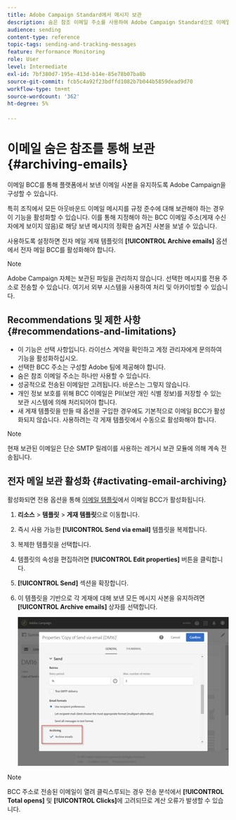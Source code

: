 ```yaml
---
title: Adobe Campaign Standard에서 메시지 보관
description: 숨은 참조 이메일 주소를 사용하여 Adobe Campaign Standard으로 이메일을 보관하는 방법을 알아봅니다.
audience: sending
content-type: reference
topic-tags: sending-and-tracking-messages
feature: Performance Monitoring
role: User
level: Intermediate
exl-id: 7bf380d7-195e-413d-b14e-85e78b07ba8b
source-git-commit: fcb5c4a92f23bdffd1082b7b044b5859dead9d70
workflow-type: tm+mt
source-wordcount: '362'
ht-degree: 5%

---
```


# 이메일 숨은 참조를 통해 보관{#archiving-emails}

이메일 BCC를 통해 플랫폼에서 보낸 이메일 사본을 유지하도록 Adobe Campaign을 구성할 수 있습니다.

특히 조직에서 모든 아웃바운드 이메일 메시지를 규정 준수에 대해 보관해야 하는 경우 이 기능을 활성화할 수 있습니다. 이를 통해 지정해야 하는 BCC 이메일 주소(게재 수신자에게 보이지 않음)로 해당 보낸 메시지의 정확한 숨겨진 사본을 보낼 수 있습니다.

사용하도록 설정하면 전자 메일 게재 템플릿의 **[!UICONTROL Archive emails]** 옵션에서 전자 메일 BCC를 활성화해야 합니다.

>[!NOTE]
>
>Adobe Campaign 자체는 보관된 파일을 관리하지 않습니다. 선택한 메시지를 전용 주소로 전송할 수 있습니다. 여기서 외부 시스템을 사용하여 처리 및 아카이빙할 수 있습니다.

## Recommendations 및 제한 사항 {#recommendations-and-limitations}

* 이 기능은 선택 사항입니다. 라이선스 계약을 확인하고 계정 관리자에게 문의하여 기능을 활성화하십시오.
* 선택한 BCC 주소는 구성할 Adobe 팀에 제공해야 합니다.
* 숨은 참조 이메일 주소는 하나만 사용할 수 있습니다.
* 성공적으로 전송된 이메일만 고려됩니다. 바운스는 그렇지 않습니다.
* 개인 정보 보호를 위해 BCC 이메일은 PII(보안 개인 식별 정보)를 저장할 수 있는 보관 시스템에 의해 처리되어야 합니다.
* 새 게재 템플릿을 만들 때 옵션을 구입한 경우에도 기본적으로 이메일 BCC가 활성화되지 않습니다. 사용하려는 각 게재 템플릿에서 수동으로 활성화해야 합니다.

>[!NOTE]
>
>현재 보관된 이메일은 단순 SMTP 릴레이를 사용하는 레거시 보관 모듈에 의해 계속 전송됩니다.

## 전자 메일 보관 활성화 {#activating-email-archiving}

활성화되면 전용 옵션을 통해 [이메일 템플릿](../../start/using/marketing-activity-templates.md)에서 이메일 BCC가 활성화됩니다.

1. **리소스** > **템플릿** > **게재 템플릿**&#x200B;으로 이동합니다.
1. 즉시 사용 가능한 **[!UICONTROL Send via email]** 템플릿을 복제합니다.
1. 복제한 템플릿을 선택합니다.
1. 템플릿의 속성을 편집하려면 **[!UICONTROL Edit properties]** 버튼을 클릭합니다.
1. **[!UICONTROL Send]** 섹션을 확장합니다.
1. 이 템플릿을 기반으로 각 게재에 대해 보낸 모든 메시지 사본을 유지하려면 **[!UICONTROL Archive emails]** 상자를 선택합니다.

   ![](assets/email_archiving.png)

>[!NOTE]
>
>BCC 주소로 전송된 이메일이 열려 클릭스루되는 경우 전송 분석에서 **[!UICONTROL Total opens]** 및 **[!UICONTROL Clicks]**&#x200B;에 고려되므로 계산 오류가 발생할 수 있습니다.
